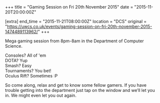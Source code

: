 +++
title = "Gaming Session on Fri 20th November 2015"
date = "2015-11-20T20:00:00Z"

[extra]
end_time = "2015-11-21T08:00:00Z"
location = "DCS"
original = "https://uwcs.co.uk/events/gaming-session-on-fri-20th-november-2015-1474489113962/"
+++

Mega gaming session from 8pm-8am in the Department of Computer Science.

Consoles? All of 'em  
DOTA? Yup  
Smash? Easy  
Tournaments? You bet\!  
Oculus Rift? Sometimes :P

So come along, relax and get to know some fellow gamers. If you have trouble getting into the department just tap on the window and we’ll let you in. We might even let you out again.

